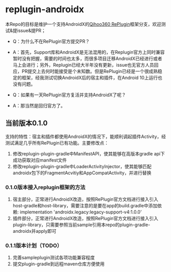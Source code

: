 # replugin-androidx
本Repo的目标是维护一个支持AndroidX的[Qihoo360 RePlugin](https://github.com/Qihoo360/RePlugin)框架分支，欢迎测试&提issue&提PR；

+ Q：为什么不在RePlugin官方提交PR？
+ A：首先，Support库和AndroidX是无法混用的，在Replugin官方上同时兼容暂时没有把握，需要的时间也太多，而很多项目迁移AndroidX已经进行或者马上会进行；另外，Replugin已经大半年没有更新，issue也无官方人员回应，PR提交上去何时能接受是个未知数。但是RePlugin已经是一个很成熟稳定的框架，经我测试切换AndroidX后的宿主和插件，在Android 10上运行也没有问题。

+ Q：如果有一天RePlugin官方复活并支持AndroidX了呢？
+ A：那当然是回归官方了。

## 当前版本0.1.0
支持的特性：宿主和插件都使用AndroidX的情况下，能顺利调起插件Activity，经测试满足几乎所有RePlugin已有功能。主要修改点：
1. 修改replugin-plugin-gradle中ManifestAPI，使其能够在高版本gradle api下成功获取对应manifest文件
2. 修改replugin-plugin-gradle中LoaderActivityInjector，使其能够匹配androidx包下的FragmentAcvitiy和AppCompatActivity，并进行替换
### 0.1.0版本接入replugin框架的方法
1. 宿主部分，正常进行AndroidX改造，按照RePlugin官方文档进行接入引入host-gradle和host-library，需要注意的是要在app的build.gradle中添加依赖:  implementation 'androidx.legacy:legacy-support-v4:1.0.0’
2. 插件部分，正常进行AndroidX改造，按照RePlugin官方文档进行接入引入plugin-library，只需要参照当前sample引用本repo的plugin-gradle-androidx并apply即可
### 0.1.1版本计划（TODO）
1. 完善sampleplugin测试各项功能兼容程度
2. 提交plugin-gradle到远程maven仓库方便使用

